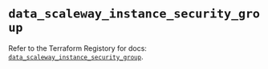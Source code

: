 # `data_scaleway_instance_security_group`

Refer to the Terraform Registory for docs: [`data_scaleway_instance_security_group`](https://registry.terraform.io/providers/scaleway/scaleway/2.27.0/docs/data-sources/instance_security_group).
